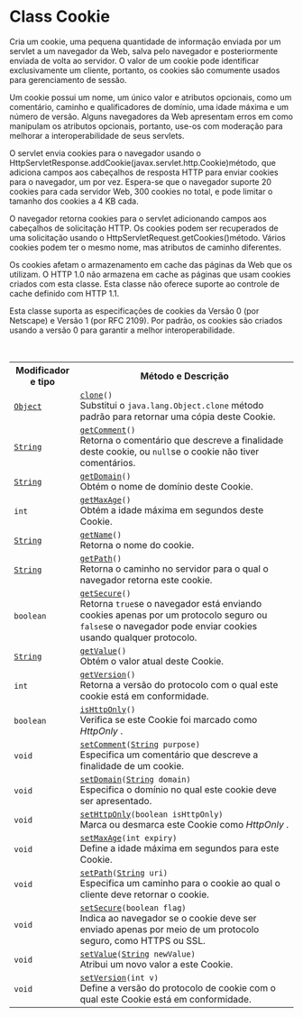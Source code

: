 # Class Cookie

<p>Cria um cookie, uma pequena quantidade de informação enviada por um servlet a um navegador da Web, salva pelo navegador e posteriormente enviada de volta ao servidor. 
O valor de um cookie pode identificar exclusivamente um cliente, portanto, os cookies são comumente usados para gerenciamento de sessão.</p>
<p>Um cookie possui um nome, um único valor e atributos opcionais, como um comentário, caminho e qualificadores de domínio, uma idade máxima e um número de versão. 
Alguns navegadores da Web apresentam erros em como manipulam os atributos opcionais, portanto, use-os com moderação para melhorar a interoperabilidade de seus servlets.</p>

<p>O servlet envia cookies para o navegador usando o HttpServletResponse.addCookie(javax.servlet.http.Cookie)método, que adiciona campos aos cabeçalhos de resposta HTTP para
enviar cookies para o navegador, um por vez. Espera-se que o navegador suporte 20 cookies para cada servidor Web, 300 cookies no total, e pode limitar o tamanho dos cookies
a 4 KB cada.</p>

<p>O navegador retorna cookies para o servlet adicionando campos aos cabeçalhos de solicitação HTTP. Os cookies podem ser recuperados de uma solicitação usando o 
HttpServletRequest.getCookies()método. Vários cookies podem ter o mesmo nome, mas atributos de caminho diferentes.</p>

<p>Os cookies afetam o armazenamento em cache das páginas da Web que os utilizam. O HTTP 1.0 não armazena em cache as páginas que usam cookies criados com esta classe.
Esta classe não oferece suporte ao controle de cache definido com HTTP 1.1.</p>

<p>Esta classe suporta as especificações de cookies da Versão 0 (por Netscape) e Versão 1 (por RFC 2109). Por padrão, os cookies são criados usando a versão 0 
para garantir a melhor interoperabilidade.</p>


<table class="memberSummary" border="0" cellpadding="3" cellspacing="0" summary="Method Summary table, listing methods, and an explanation">
<caption><span id="t0" class="activeTableTab"><span><font style="vertical-align: inherit;"><font style="vertical-align: inherit;"></font></font></span><span class="tabEnd">&nbsp;</span></span><span id="t2" class="tableTab"><span><a href="javascript:show(2);"><font style="vertical-align: inherit;"><font style="vertical-align: inherit;"></a></span><span class="tabEnd">&nbsp;</span></span><span id="t4" class="tableTab"><span><a href="javascript:show(8);"><font style="vertical-align: inherit;"><font style="vertical-align: inherit;"></font></font></a></span><span class="tabEnd">&nbsp;</span></span></caption>
<tbody><tr>
<th class="colFirst" scope="col"><font style="vertical-align: inherit;"><font style="vertical-align: inherit;">Modificador e tipo</font></font></th>
<th class="colLast" scope="col"><font style="vertical-align: inherit;"><font style="vertical-align: inherit;">Método e Descrição</font></font></th>
</tr>
<tr id="i0" class="altColor">
<td class="colFirst"><code><a href="http://docs.oracle.com/javase/7/docs/api/java/lang/Object.html?is-external=true" title="class or interface in java.lang">Object</a></code></td>
<td class="colLast"><code><span class="memberNameLink"><a href="../../../javax/servlet/http/Cookie.html#clone--">clone</a></span>()</code>
<div class="block"><font style="vertical-align: inherit;"><font style="vertical-align: inherit;">Substitui o </font></font><code>java.lang.Object.clone</code><font style="vertical-align: inherit;"><font style="vertical-align: inherit;"> 
 método </font><font style="vertical-align: inherit;">padrão </font><font style="vertical-align: inherit;">para retornar uma cópia deste Cookie.</font></font></div>
</td>
</tr>
<tr id="i1" class="rowColor">
<td class="colFirst"><code><a href="http://docs.oracle.com/javase/7/docs/api/java/lang/String.html?is-external=true" title="class or interface in java.lang">String</a></code></td>
<td class="colLast"><code><span class="memberNameLink"><a href="../../../javax/servlet/http/Cookie.html#getComment--">getComment</a></span>()</code>
<div class="block"><font style="vertical-align: inherit;"><font style="vertical-align: inherit;">Retorna o comentário que descreve a finalidade deste cookie, ou
  </font></font><code>null</code><font style="vertical-align: inherit;"><font style="vertical-align: inherit;">se o cookie não tiver comentários.</font></font></div>
</td>
</tr>
<tr id="i2" class="altColor">
<td class="colFirst"><code><a href="http://docs.oracle.com/javase/7/docs/api/java/lang/String.html?is-external=true" title="class or interface in java.lang">String</a></code></td>
<td class="colLast"><code><span class="memberNameLink"><a href="../../../javax/servlet/http/Cookie.html#getDomain--">getDomain</a></span>()</code>
<div class="block"><font style="vertical-align: inherit;"><font style="vertical-align: inherit;">Obtém o nome de domínio deste Cookie.</font></font></div>
</td>
</tr>
<tr id="i3" class="rowColor">
<td class="colFirst"><code>int</code></td>
<td class="colLast"><code><span class="memberNameLink"><a href="../../../javax/servlet/http/Cookie.html#getMaxAge--">getMaxAge</a></span>()</code>
<div class="block"><font style="vertical-align: inherit;"><font style="vertical-align: inherit;">Obtém a idade máxima em segundos deste Cookie.</font></font></div>
</td>
</tr>
<tr id="i4" class="altColor">
<td class="colFirst"><code><a href="http://docs.oracle.com/javase/7/docs/api/java/lang/String.html?is-external=true" title="class or interface in java.lang">String</a></code></td>
<td class="colLast"><code><span class="memberNameLink"><a href="../../../javax/servlet/http/Cookie.html#getName--">getName</a></span>()</code>
<div class="block"><font style="vertical-align: inherit;"><font style="vertical-align: inherit;">Retorna o nome do cookie.</font></font></div>
</td>
</tr>
<tr id="i5" class="rowColor">
<td class="colFirst"><code><a href="http://docs.oracle.com/javase/7/docs/api/java/lang/String.html?is-external=true" title="class or interface in java.lang">String</a></code></td>
<td class="colLast"><code><span class="memberNameLink"><a href="../../../javax/servlet/http/Cookie.html#getPath--">getPath</a></span>()</code>
<div class="block"><font style="vertical-align: inherit;"><font style="vertical-align: inherit;">Retorna o caminho no servidor para o qual o navegador retorna este cookie.</font></font></div>
</td>
</tr>
<tr id="i6" class="altColor">
<td class="colFirst"><code>boolean</code></td>
<td class="colLast"><code><span class="memberNameLink"><a href="../../../javax/servlet/http/Cookie.html#getSecure--">getSecure</a></span>()</code>
<div class="block"><font style="vertical-align: inherit;"><font style="vertical-align: inherit;">Retorna </font></font><code>true</code><font style="vertical-align: inherit;"><font style="vertical-align: inherit;">se o navegador está enviando cookies apenas por um protocolo seguro ou </font></font><code>false</code><font style="vertical-align: inherit;"><font style="vertical-align: inherit;">se o navegador pode enviar cookies usando qualquer protocolo.</font></font></div>
</td>
</tr>
<tr id="i7" class="rowColor">
<td class="colFirst"><code><a href="http://docs.oracle.com/javase/7/docs/api/java/lang/String.html?is-external=true" title="class or interface in java.lang">String</a></code></td>
<td class="colLast"><code><span class="memberNameLink"><a href="../../../javax/servlet/http/Cookie.html#getValue--">getValue</a></span>()</code>
<div class="block"><font style="vertical-align: inherit;"><font style="vertical-align: inherit;">Obtém o valor atual deste Cookie.</font></font></div>
</td>
</tr>
<tr id="i8" class="altColor">
<td class="colFirst"><code>int</code></td>
<td class="colLast"><code><span class="memberNameLink"><a href="../../../javax/servlet/http/Cookie.html#getVersion--">getVersion</a></span>()</code>
<div class="block"><font style="vertical-align: inherit;"><font style="vertical-align: inherit;">Retorna a versão do protocolo com o qual este cookie está em conformidade.</font></font></div>
</td>
</tr>
<tr id="i9" class="rowColor">
<td class="colFirst"><code>boolean</code></td>
<td class="colLast"><code><span class="memberNameLink"><a href="../../../javax/servlet/http/Cookie.html#isHttpOnly--">isHttpOnly</a></span>()</code>
<div class="block"><font style="vertical-align: inherit;"><font style="vertical-align: inherit;">Verifica se este Cookie foi marcado como </font></font><i><font style="vertical-align: inherit;"><font style="vertical-align: inherit;">HttpOnly</font></font></i><font style="vertical-align: inherit;"><font style="vertical-align: inherit;"> .</font></font></div>
</td>
</tr>
<tr id="i10" class="altColor">
<td class="colFirst"><code>void</code></td>
<td class="colLast"><code><span class="memberNameLink"><a href="../../../javax/servlet/http/Cookie.html#setComment-java.lang.String-">setComment</a></span>(<a href="http://docs.oracle.com/javase/7/docs/api/java/lang/String.html?is-external=true" title="class or interface in java.lang">String</a>&nbsp;purpose)</code>
<div class="block"><font style="vertical-align: inherit;"><font style="vertical-align: inherit;">Especifica um comentário que descreve a finalidade de um cookie.</font></font></div>
</td>
</tr>
<tr id="i11" class="rowColor">
<td class="colFirst"><code>void</code></td>
<td class="colLast"><code><span class="memberNameLink"><a href="../../../javax/servlet/http/Cookie.html#setDomain-java.lang.String-">setDomain</a></span>(<a href="http://docs.oracle.com/javase/7/docs/api/java/lang/String.html?is-external=true" title="class or interface in java.lang">String</a>&nbsp;domain)</code>
<div class="block"><font style="vertical-align: inherit;"><font style="vertical-align: inherit;">Especifica o domínio no qual este cookie deve ser apresentado.</font></font></div>
</td>
</tr>
<tr id="i12" class="altColor">
<td class="colFirst"><code>void</code></td>
<td class="colLast"><code><span class="memberNameLink"><a href="../../../javax/servlet/http/Cookie.html#setHttpOnly-boolean-">setHttpOnly</a></span>(boolean&nbsp;isHttpOnly)</code>
<div class="block"><font style="vertical-align: inherit;"><font style="vertical-align: inherit;">Marca ou desmarca este Cookie como </font></font><i><font style="vertical-align: inherit;"><font style="vertical-align: inherit;">HttpOnly</font></font></i><font style="vertical-align: inherit;"><font style="vertical-align: inherit;"> .</font></font></div>
</td>
</tr>
<tr id="i13" class="rowColor">
<td class="colFirst"><code>void</code></td>
<td class="colLast"><code><span class="memberNameLink"><a href="../../../javax/servlet/http/Cookie.html#setMaxAge-int-">setMaxAge</a></span>(int&nbsp;expiry)</code>
<div class="block"><font style="vertical-align: inherit;"><font style="vertical-align: inherit;">Define a idade máxima em segundos para este Cookie.</font></font></div>
</td>
</tr>
<tr id="i14" class="altColor">
<td class="colFirst"><code>void</code></td>
<td class="colLast"><code><span class="memberNameLink"><a href="../../../javax/servlet/http/Cookie.html#setPath-java.lang.String-">setPath</a></span>(<a href="http://docs.oracle.com/javase/7/docs/api/java/lang/String.html?is-external=true" title="class or interface in java.lang">String</a>&nbsp;uri)</code>
<div class="block"><font style="vertical-align: inherit;"><font style="vertical-align: inherit;">Especifica um caminho para o cookie ao qual o cliente deve retornar o cookie.</font></font></div>
</td>
</tr>
<tr id="i15" class="rowColor">
<td class="colFirst"><code>void</code></td>
<td class="colLast"><code><span class="memberNameLink"><a href="../../../javax/servlet/http/Cookie.html#setSecure-boolean-">setSecure</a></span>(boolean&nbsp;flag)</code>
<div class="block"><font style="vertical-align: inherit;"><font style="vertical-align: inherit;">Indica ao navegador se o cookie deve ser enviado apenas por meio de um protocolo seguro, como HTTPS ou SSL.</font></font></div>
</td>
</tr>
<tr id="i16" class="altColor">
<td class="colFirst"><code>void</code></td>
<td class="colLast"><code><span class="memberNameLink"><a href="../../../javax/servlet/http/Cookie.html#setValue-java.lang.String-">setValue</a></span>(<a href="http://docs.oracle.com/javase/7/docs/api/java/lang/String.html?is-external=true" title="class or interface in java.lang">String</a>&nbsp;newValue)</code>
<div class="block"><font style="vertical-align: inherit;"><font style="vertical-align: inherit;">Atribui um novo valor a este Cookie.</font></font></div>
</td>
</tr>
<tr id="i17" class="rowColor">
<td class="colFirst"><code>void</code></td>
<td class="colLast"><code><span class="memberNameLink"><a href="../../../javax/servlet/http/Cookie.html#setVersion-int-">setVersion</a></span>(int&nbsp;v)</code>
<div class="block"><font style="vertical-align: inherit;"><font style="vertical-align: inherit;">Define a versão do protocolo de cookie com o qual este Cookie está em conformidade.</font></font></div>
</td>
</tr>
</tbody></table>
